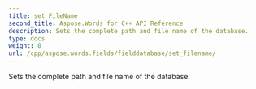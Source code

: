 ```yaml
---
title: set_FileName
second_title: Aspose.Words for C++ API Reference
description: Sets the complete path and file name of the database. 
type: docs
weight: 0
url: /cpp/aspose.words.fields/fielddatabase/set_filename/
---
```


Sets the complete path and file name of the database. 

